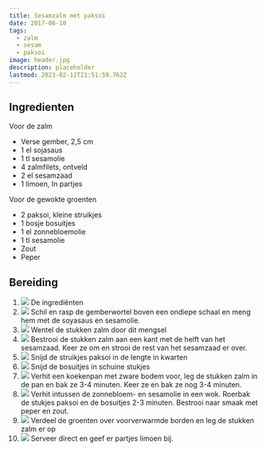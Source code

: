 ```yaml
---
title: Sesamzalm met paksoi
date: 2017-06-10
tags:
  - zalm
  - sesam
  - paksoi
image: header.jpg
description: placeholder
lastmod: 2023-02-12T21:51:59.762Z
---
```


## Ingredienten

Voor de zalm
-   Verse gember, 2,5 cm 
-   1  el sojasaus 
-   1  tl sesamolie 
-   4  zalmfilets, ontveld 
-   2  el sesamzaad 
-   1  limoen, In partjes  
  
Voor de gewokte groenten
-   2  paksoi, kleine struikjes 
-   1  bosje bosuitjes 
-   1  el zonnebloemolie 
-   1  tl sesamolie 
-   Zout 
-   Peper 

## Bereiding

1.  ![](https://cinc-prod-west.s3.amazonaws.com/media/user-images/thumbs/1000_1000_nocrop/pxPGagymTW.jpg)  De ingrediënten 
2.  ![](https://cinc-prod-west.s3.amazonaws.com/media/user-images/thumbs/1000_1000_nocrop/m8gPYM2ie5.jpg)  Schil en rasp de gemberwortel boven een ondiepe schaal en meng hem met de soyasaus en sesamolie. 
3.  ![](https://cinc-prod-west.s3.amazonaws.com/media/user-images/thumbs/1000_1000_nocrop/8qgNQASGzZ.jpg)  Wentel de stukken zalm door dit mengsel 
4.  ![](https://cinc-prod-west.s3.amazonaws.com/media/user-images/thumbs/1000_1000_nocrop/MuHNYxVPdX.jpg)  Bestrooi de stukken zalm aan een kant met de helft van het sesamzaad. Keer ze om en strooi de rest van het sesamzaad er over. 
5.  ![](https://cinc-prod-west.s3.amazonaws.com/media/user-images/thumbs/1000_1000_nocrop/CBchNZdRku.jpg)  Snijd de struikjes paksoi in de lengte in kwarten 
6.  ![](https://cinc-prod-west.s3.amazonaws.com/media/user-images/thumbs/1000_1000_nocrop/8LYNsbzm2T.jpg)  Snijd de bosuitjes in schuine stukjes 
7.  ![](https://cinc-prod-west.s3.amazonaws.com/media/user-images/thumbs/1000_1000_nocrop/fdDwZeQC6y.jpg)  Verhit een koekenpan met zware bodem voor, leg de stukken zalm in de pan en bak ze 3-4 minuten. Keer ze en bak ze nog 3-4 minuten. 
8.  ![](https://cinc-prod-west.s3.amazonaws.com/media/user-images/thumbs/1000_1000_nocrop/qPwbUhSevY.jpg)  Verhit intussen de zonnebloem- en sesamolie in een wok. Roerbak de stukjes paksoi en de bosuitjes 2-3 minuten. Bestrooi naar smaak met peper en zout. 
9.  ![](https://cinc-prod-west.s3.amazonaws.com/media/user-images/thumbs/1000_1000_nocrop/dj8nzrgCD2.jpg)  Verdeel de groenten over voorverwarmde borden en leg de stukken zalm er op 
10.  ![](https://cinc-prod-west.s3.amazonaws.com/media/user-images/thumbs/1000_1000_nocrop/5GtfQ4mJPW.jpg)  Serveer direct en geef er partjes limoen bij.